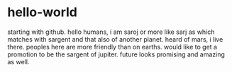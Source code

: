 # hello-world
starting with github.
hello humans, i am saroj or more like sarj as which matches with sargent and that also of another planet. heard of mars, i live there.
peoples here are more friendly than on earths.
would like to get a promotion to be the sargent of jupiter.
future looks promising and amazing as well.
